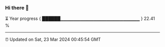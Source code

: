### Hi there 👋

⏳ Year progress { ██████▁▁▁▁▁▁▁▁▁▁▁▁▁▁▁▁▁▁▁▁▁▁▁▁ } 22.41 %

---

⏰ Updated on Sat, 23 Mar 2024 00:45:54 GMT
